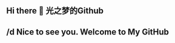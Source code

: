 ## Hi there 👋 光之梦的Github
/d
**Nice to see you.**
**Welcome to My GitHub**
---
<!--
**GuangZhiMeng/GuangZhiMeng** is a ✨ _special_ ✨ repository because its `README.md` (this file) appears on your GitHub profile.

Here are some ideas to get you started:


<div align="center"> <img height="137px" src="https://github-readme-stats.vercel.app/api?username=GuangZhiMeng&hide_title=true&hide_border=true&show_icons=trueline_height=21&text_color=000&icon_color=000&bg_color=0,ea6161,ffc64d,fffc4d,52fa5a&theme=graywhite" /> </div>

![Most Used Languages](https://github-readme-stats.vercel.app/api/top-langs/?username=GuangZhiMeng-lab&theme=dark&layout=compact)

- 🔭 I’m currently working on ...
- 🌱 I’m currently learning ...
- 👯 I’m looking to collaborate on ...
- 🤔 I’m looking for help with ...
- 💬 Ask me about ...
- 📫 How to reach me: ...
- 😄 Pronouns: ...
- ⚡ Fun fact: ...
-->
